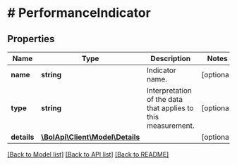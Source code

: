 # # PerformanceIndicator

## Properties

Name | Type | Description | Notes
------------ | ------------- | ------------- | -------------
**name** | **string** | Indicator name. | [optional]
**type** | **string** | Interpretation of the data that applies to this measurement. | [optional]
**details** | [**\BolApi\Client\Model\Details**](Details.md) |  | [optional]

[[Back to Model list]](../../README.md#models) [[Back to API list]](../../README.md#endpoints) [[Back to README]](../../README.md)
